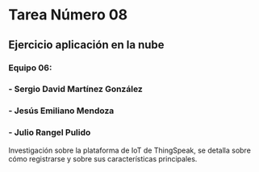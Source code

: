 # Tarea Número 08
## Ejercicio aplicación en la nube
### Equipo 06:
### - Sergio David Martínez González
### - Jesús Emiliano Mendoza
### - Julio Rangel Pulido

Investigación sobre la plataforma de IoT de ThingSpeak, se detalla sobre cómo registrarse y sobre sus características principales.
